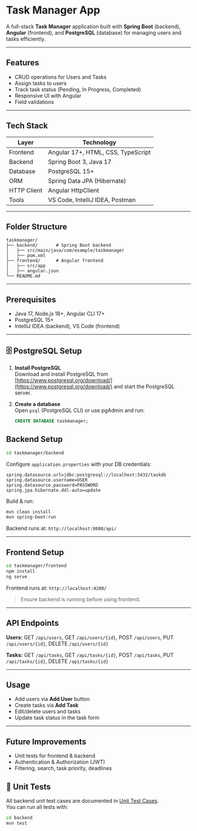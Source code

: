 # Task Manager App

A full-stack **Task Manager** application built with **Spring Boot** (backend), **Angular** (frontend), and **PostgreSQL** (database) for managing users and tasks efficiently.

---

## Features

* CRUD operations for Users and Tasks
* Assign tasks to users
* Track task status (Pending, In Progress, Completed)
* Responsive UI with Angular
* Field validations

---

## Tech Stack

| Layer       | Technology                         |
| ----------- | ---------------------------------- |
| Frontend    | Angular 17+, HTML, CSS, TypeScript |
| Backend     | Spring Boot 3, Java 17             |
| Database    | PostgreSQL 15+                     |
| ORM         | Spring Data JPA (Hibernate)        |
| HTTP Client | Angular HttpClient                 |
| Tools       | VS Code, IntelliJ IDEA, Postman    |

---

## Folder Structure

```
taskmanager/
├── backend/       # Spring Boot backend
│   ├── src/main/java/com/example/taskmanager
│   ├── pom.xml
├── frontend/      # Angular frontend
│   ├── src/app
│   ├── angular.json
└── README.md
```

---

## Prerequisites

* Java 17, Node.js 18+, Angular CLI 17+
* PostgreSQL 15+
* IntelliJ IDEA (backend), VS Code (frontend)

---

## 🗄️ PostgreSQL Setup

1. **Install PostgreSQL**  
   Download and install PostgreSQL from [https://www.postgresql.org/download/](https://www.postgresql.org/download/) and start the PostgreSQL server.

2. **Create a database**  
   Open `psql` (PostgreSQL CLI) or use pgAdmin and run:

   ```sql
   CREATE DATABASE taskmanager;

## Backend Setup

```bash
cd taskmanager/backend
```

Configure `application.properties` with your DB credentials:

```properties
spring.datasource.url=jdbc:postgresql://localhost:5432/taskdb
spring.datasource.username=USER
spring.datasource.password=PASSWORD
spring.jpa.hibernate.ddl-auto=update
```

Build & run:

```bash
mvn clean install
mvn spring-boot:run
```

Backend runs at: `http://localhost:8080/api/`

---

## Frontend Setup

```bash
cd taskmanager/frontend
npm install
ng serve
```

Frontend runs at: `http://localhost:4200/`

> Ensure backend is running before using frontend.

---

## API Endpoints

**Users:** GET `/api/users`, GET `/api/users/{id}`, POST `/api/users`, PUT `/api/users/{id}`, DELETE `/api/users/{id}`

**Tasks:** GET `/api/tasks`, GET `/api/tasks/{id}`, POST `/api/tasks`, PUT `/api/tasks/{id}`, DELETE `/api/tasks/{id}`

---

## Usage

* Add users via **Add User** button
* Create tasks via **Add Task**
* Edit/delete users and tasks
* Update task status in the task form

---

## Future Improvements

* Unit tests for frontend & backend
* Authentication & Authorization (JWT)
* Filtering, search, task priority, deadlines

## 🧪 Unit Tests

All backend unit test cases are documented in [Unit Test Cases](docs/unit-test-case.md).  
You can run all tests with:

```bash
cd backend
mvn test

